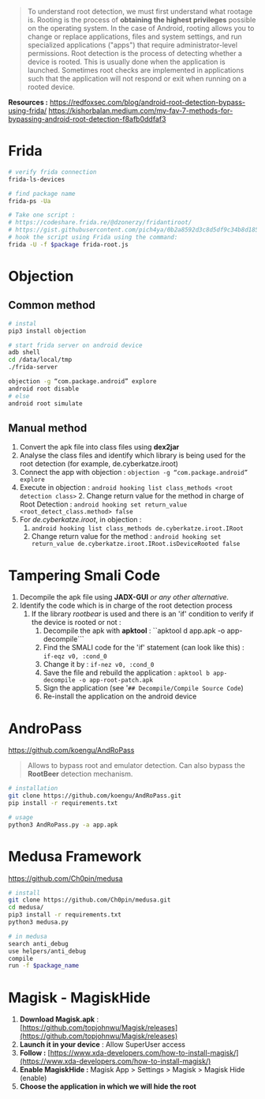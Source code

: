 > To understand root detection, we must first understand what rootage is. Rooting is the process of **obtaining the highest privileges** possible on the operating system. In the case of Android, rooting allows you to change or replace applications, files and system settings, and run specialized applications ("apps") that require administrator-level permissions. Root detection is the process of detecting whether a device is rooted. This is usually done when the application is launched. Sometimes root checks are implemented in applications such that the application will not respond or exit when running on a rooted device.

**Resources :**
https://redfoxsec.com/blog/android-root-detection-bypass-using-frida/
https://kishorbalan.medium.com/my-fav-7-methods-for-bypassing-android-root-detection-f8afb0ddfaf3

# Frida

```bash
# verify frida connection
frida-ls-devices

# find package name
frida-ps -Ua

# Take one script :
# https://codeshare.frida.re/@dzonerzy/fridantiroot/
# https://gist.githubusercontent.com/pich4ya/0b2a8592d3c8d5df9c34b8d185d2ea35/raw/db83ed8d4d3dfc29687724e4393e173362b1d7a9/root_bypass.js
# hook the script using Frida using the command:
frida -U -f $package frida-root.js
```

# Objection

## Common method

```bash
# instal
pip3 install objection

# start frida server on android device
adb shell 
cd /data/local/tmp
./frida-server

objection -g “com.package.android” explore
android root disable
# else
android root simulate
```

## Manual method

1. Convert the apk file into class files using **dex2jar**
2. Analyse the class files and identify which library is being used for the root detection (for example, de.cyberkatze.iroot)
3. Connect the app with objection : `objection -g “com.package.android” explore`
4. Execute in objection : `android hooking list class_methods <root detection class>` 2. Change return value for the method in charge of Root Detection : `android hooking set return_value <root_detect_class.method> false`
5. For _de.cyberkatze.iroot_, in objection :
   1. `android hooking list class_methods de.cyberkatze.iroot.IRoot`
   2. Change return value for the method : `android hooking set return_value de.cyberkatze.iroot.IRoot.isDeviceRooted false`

# Tampering Smali Code

1. Decompile the apk file using **JADX-GUI** _or any other alternative._
2. Identify the code which is in charge of the root detection process
   1. If the library _rootbear_ is used and there is an 'if' condition to verify if the device is rooted or not :
      1. Decompile the apk with **apktool** : \`\`apktool d app.apk -o app-decompile\`\`\`
      2. Find the SMALI code for the 'if' statement (can look like this) : `if-eqz v0, :cond_0`
      3. Change it by : `if-nez v0, :cond_0`
      4. Save the file and rebuild the application : `apktool b app-decompile -o app-root-patch.apk`
      5. Sign the application (see '`## Decompile/Compile Source Code`)
      6. Re-install the application on the android device

# AndroPass

https://github.com/koengu/AndRoPass

> Allows to bypass root and emulator detection. Can also bypass the **RootBeer** detection mechanism.

```bash
# installation
git clone https://github.com/koengu/AndRoPass.git
pip install -r requirements.txt

# usage
python3 AndRoPass.py -a app.apk
```

# Medusa Framework

https://github.com/Ch0pin/medusa

```bash
# install
git clone https://github.com/Ch0pin/medusa.git
cd medusa/
pip3 install -r requirements.txt
python3 medusa.py

# in medusa
search anti_debug
use helpers/anti_debug
compile
run -f $package_name
```

# Magisk - MagiskHide

1.  **Download Magisk.apk** : [https://github.com/topjohnwu/Magisk/releases](https://github.com/topjohnwu/Magisk/releases)
2.  **Launch it in your device** : Allow SuperUser access
3.  **Follow :** [https://www.xda-developers.com/how-to-install-magisk/](https://www.xda-developers.com/how-to-install-magisk/)
4.  **Enable MagiskHide :** Magisk App > Settings > Magisk > Magisk Hide (enable)
5. **Choose the application in which we will hide the root**
